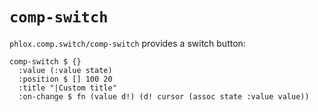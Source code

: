# `comp-switch`

`phlox.comp.switch/comp-switch` provides a switch button:

```
comp-switch $ {}
  :value (:value state)
  :position $ [] 100 20
  :title "|Custom title"
  :on-change $ fn (value d!) (d! cursor (assoc state :value value))
```
